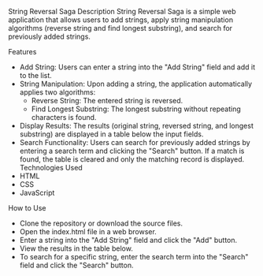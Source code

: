 String Reversal Saga
Description
String Reversal Saga is a simple web application that allows users to add strings, apply string manipulation 
algorithms (reverse string and find longest substring), and search for previously added strings.

Features
- Add String: Users can enter a string into the "Add String" field and add it to the list.
- String Manipulation: Upon adding a string, the application automatically applies two algorithms:
   - Reverse String: The entered string is reversed.
   - Find Longest Substring: The longest substring without repeating characters is found.
- Display Results: The results (original string, reversed string, and longest substring) are displayed in a table below the input fields.
- Search Functionality: Users can search for previously added strings by entering a search term and clicking the "Search" button. If a match is found, the table is cleared and only the matching record is displayed.
Technologies Used
- HTML
- CSS
- JavaScript

How to Use
- Clone the repository or download the source files.
- Open the index.html file in a web browser.
- Enter a string into the "Add String" field and click the "Add" button.
- View the results in the table below.
- To search for a specific string, enter the search term into the "Search" field and click the "Search" button.
